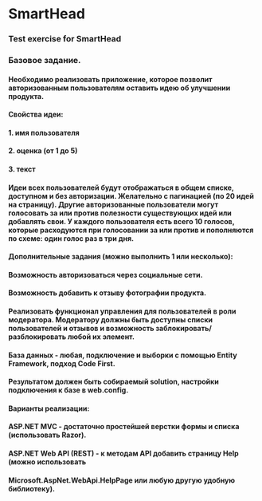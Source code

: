 # SmartHead
### Test exercise for SmartHead
### Базовое задание. 
#### Необходимо реализовать приложение, которое позволит авторизованным пользователям оставить идею об улучшении продукта. 
#### Свойства идеи:
#### 1. имя пользователя
#### 2. оценка (от 1 до 5) 
#### 3. текст
#### Идеи всех пользователей будут отображаться в общем списке, доступном и без авторизации. Желательно с пагинацией (по 20 идей на страницу). Другие авторизованные пользователи могут голосовать за или против полезности существующих идей или добавлять свои. У каждого пользователя есть всего 10 голосов, которые расходуются при голосовании за или против и пополняются по схеме: один голос раз в три дня.

#### Дополнительные задания (можно выполнить 1 или несколько):
#### Возможность авторизоваться через социальные сети.
#### Возможность добавить к отзыву фотографии продукта.
#### Реализовать функционал управления для пользователей в роли модератора. Модератору должны быть доступны списки пользователей и отзывов и возможность заблокировать/разблокировать любой их элемент. 
#### База данных - любая, подключение и выборки с помощью Entity Framework, подход Code First. 
#### Результатом должен быть собираемый solution, настройки подключения к базе в web.config.
#### Варианты реализации:
#### ASP.NET MVC - достаточно простейшей верстки формы и списка (использовать Razor).
#### ASP.NET Web API (REST) - к методам API добавить страницу Help (можно использовать 
#### Microsoft.AspNet.WebApi.HelpPage или любую другую удобную библиотеку).
